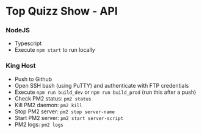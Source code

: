 # Top Quizz Show - API

### NodeJS
- Typescript
- Execute `npm start` to run locally

### King Host
- Push to Github
- Open SSH bash (using PuTTY) and authenticate with FTP credentials
- Execute `npm run build_dev` or `npm run build_prod` (run this after a push)
- Check PM2 status: `pm2 status`
- Kill PM2 daemon: `pm2 kill`
- Stop PM2 server: `pm2 stop server-name`
- Start PM2 server: `pm2 start server-script`
- PM2 logs: `pm2 logs`
